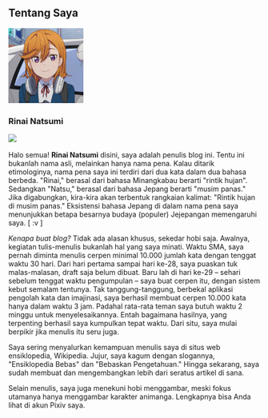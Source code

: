 <link rel="stylesheet" href="https://fonts.googleapis.com/css2?family=Material+Symbols+Outlined:opsz,wght,FILL,GRAD@20..48,100..700,0..1,-50..200" />
<link rel="stylesheet" href="https://cdnjs.cloudflare.com/ajax/libs/font-awesome/5.15.2/css/all.min.css">

## Tentang Saya

<div class="profile">              
                <div class="round-frame">
            <img src="https://raw.githubusercontent.com/Dzaky05/kucinghitam/main/media/FB_IMG_1694165234267.jpg" height="150" alt="penggambaran ybs secara rill">
            </div>

<p style="text-align: right;">
 <h3>Rinai Natsumi</h3>
             <a class="social-media-icon facebook" href="https://www.facebook.com/adinata.dzaky.1" style="color: #fff">
	<span class="fab fa-facebook"></span></a>
<!-- Twitter -->
<a class="social-media-icon twitter" href="https://twitter.com/dzakyadinata" style="color: #fff">
	<span class="fab fa-twitter"></span></a>
<!-- Instagram -->
<a class="social-media-icon instagram" href="https://instagram.com/dzaky_adinata" style="color: #fff">
	<span class="fab fa-instagram"></span></a>
	<!-- GH -->
	<a class="social-media-icon github" href="https://github.com/Dzaky05" style="color: #fff"><span class="fab fa-github"></span></a>
<!-- Pixiv -->
<a class="social-media-icon pixiv" href="https://www.pixiv.net/en/users/76135039">
    <img src="https://raw.githubusercontent.com/kyynata/kucinghitam/main/media/img_2_1703640314134.jpg" style="width: 15px">	
</a>
</p>

Halo semua! <b>Rinai Natsumi</b> disini, saya adalah penulis blog ini. Tentu ini bukanlah nama asli, melainkan hanya nama pena. Kalau ditarik etimologinya, nama pena saya ini terdiri dari dua kata dalam dua bahasa berbeda. "Rinai," berasal dari bahasa Minangkabau berarti "rintik hujan". Sedangkan "Natsu," berasal dari bahasa Jepang berarti "musim panas." Jika digabungkan, kira-kira akan terbentuk rangkaian kalimat: "Rintik hujan di musim panas." Eksistensi bahasa Jepang di dalam nama pena saya menunjukkan betapa besarnya budaya (populer) Jejepangan memengaruhi saya. [ :v ]

<i>Kenapa buat blog?</i> Tidak ada alasan khusus, sekedar hobi saja. Awalnya, kegiatan tulis-menulis bukanlah hal yang saya minati. Waktu SMA, saya pernah diminta menulis cerpen minimal 10.000 jumlah kata dengan tenggat waktu 30 hari. Dari hari pertama sampai hari ke-28, saya puaskan tuk malas-malasan, draft saja belum dibuat. Baru lah di hari ke-29 – sehari sebelum tenggat waktu pengumpulan – saya buat cerpen itu, dengan sistem kebut semalam tentunya. Tak tanggung-tanggung, berbekal aplikasi pengolah kata dan imajinasi, saya berhasil membuat cerpen 10.000 kata hanya dalam waktu 3 jam. Padahal rata-rata teman saya butuh waktu 2 minggu untuk menyelesaikannya. Entah bagaimana hasilnya, yang terpenting berhasil saya kumpulkan tepat waktu. Dari situ, saya mulai berpikir jika menulis itu seru juga.

Saya sering menyalurkan kemampuan menulis saya di situs web ensiklopedia, Wikipedia. Jujur, saya kagum dengan slogannya, "Ensiklopedia Bebas"  dan "Bebaskan Pengetahuan." Hingga sekarang, saya sudah membuat dan mengembangkan lebih dari seratus artikel di sana.

Selain menulis, saya juga menekuni hobi menggambar, meski fokus utamanya hanya menggambar karakter animanga. Lengkapnya bisa Anda lihat di akun Pixiv saya.


